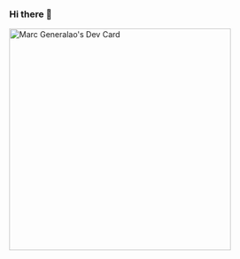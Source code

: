 ### Hi there 👋

<!--
**OrangeCaramel/OrangeCaramel** is a ✨ _special_ ✨ repository because its `README.md` (this file) appears on your GitHub profile.

Here are some ideas to get you started:

- 🔭 I’m currently working on ...
- 🌱 I’m currently learning ...
- 👯 I’m looking to collaborate on ...
- 🤔 I’m looking for help with ...
- 💬 Ask me about ...
- 📫 How to reach me: ...
- 😄 Pronouns: ...
- ⚡ Fun fact: ...
-->
<a href="https://app.daily.dev/caramelorange"><img src="https://api.daily.dev/devcards/66d5ea610121405c9ea98771e7a9b1d5.png?r=0zi" width="400" alt="Marc Generalao's Dev Card"/></a>

